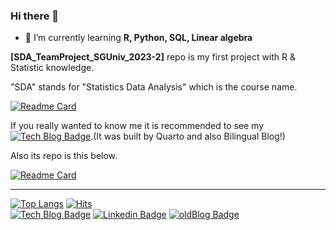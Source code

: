 ### Hi there 👋

- 🌱 I’m currently learning **R, Python, SQL, Linear algebra**

**\[SDA_TeamProject_SGUniv_2023-2\]** repo is my first project with R & Statistic knowledge.

"SDA" stands for "Statistics Data Analysis" which is the course name.

[![Readme Card](https://github-readme-stats.vercel.app/api/pin/?username=oooo12-git&repo=SDA_TeamProject_SGUniv_2023-2)](https://github.com/oooo12-git/SDA_TeamProject_SGUniv_2023-2)

If you really wanted to know me it is recommended to see my [![Tech Blog Badge](http://img.shields.io/badge/-Tech%20blog-276DC3?style=flat-square&logo=r&link=https://oooo12.ooo/)](https://oooo12.ooo/).(It was built by Quarto and also Bilingual Blog!)

Also its repo is this below.

[![Readme Card](https://github-readme-stats.vercel.app/api/pin/?username=oooo12-git&repo=oooo12Blog)](https://github.com/oooo12-git/oooo12Blog)

<!--
**oooo12-git/oooo12-git** is a ✨ _special_ ✨ repository because its `README.md` (this file) appears on your GitHub profile.

Here are some ideas to get you started:

- 🔭 I’m currently working on ...
- 👯 I’m looking to collaborate on ...
- 🤔 I’m looking for help with ...
- 💬 Ask me about ...
- 📫 How to reach me: ...
- 😄 Pronouns: ...
- ⚡ Fun fact: ...
-->

---

[![Top Langs](https://github-readme-stats.vercel.app/api/top-langs/?username=oooo12-git&layout=compact)](https://github.com/anuraghazra/github-readme-stats)
[![Hits](https://hits.seeyoufarm.com/api/count/incr/badge.svg?url=https%3A%2F%2Fgithub.com%2Foooo12-git%2F&count_bg=%2379C83D&title_bg=%23555555&icon=&icon_color=%23E7E7E7&title=hits&edge_flat=false)](https://hits.seeyoufarm.com)	
[![Tech Blog Badge](http://img.shields.io/badge/-Tech%20blog-276DC3?style=flat-square&logo=r&link=https://oooo12.ooo/)](https://oooo12.ooo/)
[![Linkedin Badge](https://img.shields.io/badge/-LinkedIn-blue?style=flat-square&logo=Linkedin&logoColor=white&link=https://www.linkedin.com/in/oooo12)](https://www.linkedin.com/in/oooo12)
[![oldBlog Badge](http://img.shields.io/badge/-old%20blog-000000?style=flat-square&logo=tistory&link=https://oooo12.tistory.com/)](https://oooo12.tistory.com/)
